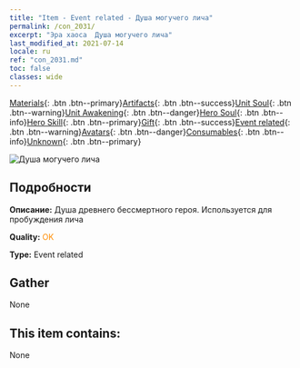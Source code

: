 ```yaml
---
title: "Item - Event related - Душа могучего лича"
permalink: /con_2031/
excerpt: "Эра хаоса  Душа могучего лича"
last_modified_at: 2021-07-14
locale: ru
ref: "con_2031.md"
toc: false
classes: wide
---
```

 [Materials](/ItemsRU/){: .btn .btn--primary}[Artifacts](/ItemsRU/Artifacts/){: .btn .btn--success}[Unit Soul](/ItemsRU/UnitSoul/){: .btn .btn--warning}[Unit Awakening](/ItemsRU/UnitAwakening/){: .btn .btn--danger}[Hero Soul](/ItemsRU/HeroSoul/){: .btn .btn--info}[Hero Skill](/ItemsRU/HeroSkill/){: .btn .btn--primary}[Gift](/ItemsRU/Gift/){: .btn .btn--success}[Event related](/ItemsRU/Events/){: .btn .btn--warning}[Avatars](/ItemsRU/Avatars/){: .btn .btn--danger}[Consumables](/ItemsRU/Consumables/){: .btn .btn--info}[Unknown](/ItemsRU/Unknown/){: .btn .btn--primary}

 ![Душа могучего лича](/images/t/juexing_305.png)

## Подробности
 **Описание:** Душа древнего бессмертного героя. Используется для пробуждения лича

 **Quality:** <span style="color: #FF8C00">OK</span>

 **Type:** Event related

## Gather

  None

## This item contains:

  None

